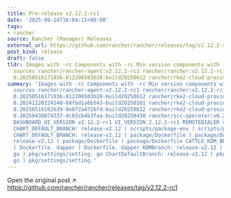 ```yaml
---
title: Pre-release v2.12.2-rc1
date: '2025-09-24T16:04:15+00:00'
tags:
- rancher
source: Rancher (Manager) Releases
external_url: https://github.com/rancher/rancher/releases/tag/v2.12.2-rc1
post_kind: release
draft: false
tldr: Images with -rc Components with -rc Min version components with -rc Chart/KDM
  sources rancher/rancher-agent:v2.12.2-rc1 rancher/rancher:v2.12.2-rc1 rancher/rke2-cloud-provider:v1.31.9-rc1.
  0.20250516171836-812206503b28-build20250612 rancher/rke2-cloud-provider:v1.32.0-rc3.
summary: 'Images with -rc Components with -rc Min version components with -rc Chart/KDM
  sources rancher/rancher-agent:v2.12.2-rc1 rancher/rancher:v2.12.2-rc1 rancher/rke2-cloud-provider:v1.31.9-rc1.
  0.20250516171836-812206503b28-build20250612 rancher/rke2-cloud-provider:v1.32.0-rc3.
  0.20241220224140-68fbd1a6b543-build20250101 rancher/rke2-cloud-provider:v1.32.5-rc1.
  0.20250516182639-8e8f2a4726fd-build20250612 rancher/rke2-cloud-provider:v1.33.0-rc1.
  0.20250430074337-dc03cb4b3faa-build20250430 rancher/scc-operator:v0.2.1-alpha. 2
  DASHBOARD_UI_VERSION v2.12.2-rc1 UI_VERSION 2.12.2-rc1 REMOTEDIALER v0.5.1-rc. 1
  CHART_DEFAULT_BRANCH: release-v2.12 ( scripts/package-env ) scripts/package-env
  CHART_DEFAULT_BRANCH: release-v2.12 ( package/Dockerfile ) package/Dockerfile CATTLE_KDM_BRANCH:
  release-v2.12 ( package/Dockerfile ) package/Dockerfile CATTLE_KDM_BRANCH: release-v2.12
  ( Dockerfile. dapper ) Dockerfile. dapper KDMBranch: release-v2.12 ( pkg/settings/setting.
  go ) pkg/settings/setting. go ChartDefaultBranch: release-v2.12 ( pkg/settings/setting.
  go ) pkg/settings/setting.'
---
```

Open the original post ↗ https://github.com/rancher/rancher/releases/tag/v2.12.2-rc1
